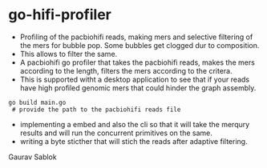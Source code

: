 # go-hifi-profiler

- Profiling of the pacbiohifi reads, making mers and selective filtering of the mers for bubble pop. Some bubbles get clogged dur to composition.
- This allows to filter the same. 
- A pacbiohifi go profiler that takes the pacbiohifi reads, makes the mers according to the length, filters the mers according to the critera.
- This is supported witht a desktop application to see that if your reads have high profiled genomic mers that could hinder the graph assembly.

```
go build main.go
 # provide the path to the pacbiohifi reads file
```
- implementing a embed and also the cli so that it will take the merqury results and will run the concurrent primitives on the same.
- writing a byte sticther that will stich the reads after adaptive filtering. 

Gaurav Sablok
